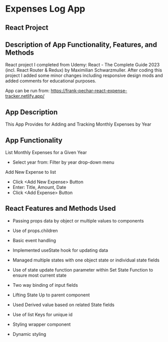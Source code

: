 # Expenses Log App
## React Project

## Description of App Functionality, Features, and Methods

React project I completed from Udemy: React - The Complete Guide 2023 (incl. React Router & Redux) by Maximilian Schwarzmuller. After coding this project I added some minor changes including responsive design mods and added comments for educational purposes.

App can be run from: https://frank-pechar-react-expense-tracker.netlify.app/

## App Description

This App Provides for Adding and Tracking Monthly Expenses by Year

## App Functionality

List Monthly Expenses for a Given Year

  - Select year from: Filter by year drop-down menu

Add New Expense to list

  - Click &lt;Add New Expense&gt; Button
  - Enter: Title, Amount, Date
  - Click &lt;Add Expense&gt; Button
  

## React Features and Methods Used

- Passing props data by object or multiple values to components
- Use of props.children
- Basic event handling
- Implemented useState hook for updating data
- Managed multiple states with one object state or individual state fields
- Use of state update function parameter within Set State Function to ensure most current state
- Two way binding of input fields
- Lifting State Up to parent component
- Used Derived value based on related State fields
- Use of list Keys for unique id
- Styling wrapper component

- Dynamic styling
